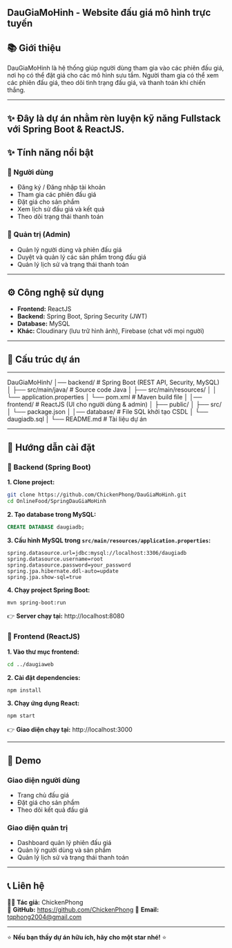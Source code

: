 DauGiaMoHinh - Website đấu giá mô hình trực tuyến
---
📚 Giới thiệu
---
DauGiaMoHinh là hệ thống giúp người dùng tham gia vào các phiên đấu giá, nơi họ có thể đặt giá cho các mô hình sưu tầm. Người tham gia có thể xem các phiên đấu giá, theo dõi tình trạng đấu giá, và thanh toán khi chiến thắng.
***
✨ Đây là dự án nhằm rèn luyện kỹ năng **Fullstack với Spring Boot & ReactJS**.
---

## ✨ Tính năng nổi bật

### 👤 Người dùng
- Đăng ký / Đăng nhập tài khoản
- Tham gia các phiên đấu giá
- Đặt giá cho sản phẩm
- Xem lịch sử đấu giá và kết quả
- Theo dõi trạng thái thanh toán

### 🔑 Quản trị (Admin)
- Quản lý người dùng và phiên đấu giá
- Duyệt và quản lý các sản phẩm trong đấu giá
- Quản lý lịch sử và trạng thái thanh toán

---

## ⚙️ Công nghệ sử dụng
- **Frontend:** ReactJS
- **Backend:** Spring Boot, Spring Security (JWT)
- **Database:** MySQL
- **Khác:** Cloudinary (lưu trữ hình ảnh), Firebase (chat với mọi người)

---

## 📂 Cấu trúc dự án
---
DauGiaMoHinh/
│── backend/ # Spring Boot (REST API, Security, MySQL)
│ ├── src/main/java/ # Source code Java
│ ├── src/main/resources/
│ │ └── application.properties
│ └── pom.xml # Maven build file
│
│── frontend/ # ReactJS (UI cho người dùng & admin)
│ ├── public/
│ ├── src/
│ └── package.json
│
│── database/ # File SQL khởi tạo CSDL
│ └── daugiadb.sql
│
└── README.md # Tài liệu dự án

---

## 🚀 Hướng dẫn cài đặt

### 🔹 Backend (Spring Boot)

**1. Clone project:**
```bash
git clone https://github.com/ChickenPhong/DauGiaMoHinh.git
cd OnlineFood/SpringDauGiaMoHinh
```

**2. Tạo database trong MySQL:**
```sql
CREATE DATABASE daugiadb;
```

**3. Cấu hình MySQL trong `src/main/resources/application.properties`:**
```properties
spring.datasource.url=jdbc:mysql://localhost:3306/daugiadb
spring.datasource.username=root
spring.datasource.password=your_password
spring.jpa.hibernate.ddl-auto=update
spring.jpa.show-sql=true
```

**4. Chạy project Spring Boot:**
```bash
mvn spring-boot:run
```

👉 **Server chạy tại:** http://localhost:8080

### 🔹 Frontend (ReactJS)

**1. Vào thư mục frontend:**
```bash
cd ../daugiaweb
```

**2. Cài đặt dependencies:**
```bash
npm install
```

**3. Chạy ứng dụng React:**
```bash
npm start
```

👉 **Giao diện chạy tại:** http://localhost:3000

---

## 🎯 Demo

### Giao diện người dùng
- Trang chủ đấu giá
- Đặt giá cho sản phẩm
- Theo dõi kết quả đấu giá

### Giao diện quản trị
- Dashboard quản lý phiên đấu giá
- Quản lý người dùng và sản phẩm
- Quản lý lịch sử và trạng thái thanh toán

---

## 📞 Liên hệ
👨‍💻 **Tác giả:** ChickenPhong  
🔗 **GitHub:** https://github.com/ChickenPhong 
📧 **Email:** tqphong2004@gmail.com

---

⭐ **Nếu bạn thấy dự án hữu ích, hãy cho một star nhé!** ⭐
